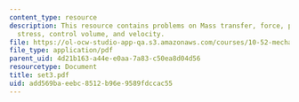 ```yaml
---
content_type: resource
description: This resource contains problems on Mass transfer, force, pressure, shear
  stress, control volume, and velocity.
file: https://ol-ocw-studio-app-qa.s3.amazonaws.com/courses/10-52-mechanics-of-fluids-spring-2006/add569baeebc8512b96e9589fdccac55_set3.pdf
file_type: application/pdf
parent_uid: 4d21b163-a44e-e0aa-7a83-c50ea8d04d56
resourcetype: Document
title: set3.pdf
uid: add569ba-eebc-8512-b96e-9589fdccac55
---
```

